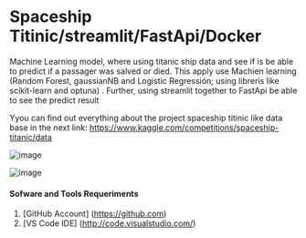 # Spaceship Titinic/streamlit/FastApi/Docker
Machine Learning model, where using titanic ship data and see if  is be able to predict if a passager was salved or died. This apply use Machien learning (Random Forest, gaussianNB and Logistic Regressión; using libreris like scikit-learn and optuna) . Further, using streamlit together to FastApi be able to see the predict result

Yyou can find out everything about the project spaceship titinic like data base in the next link: https://www.kaggle.com/competitions/spaceship-titanic/data

![image](https://github.com/wlopezm-unal/Titanic_ship-streamlit/assets/68913739/0ed4e102-41a7-4f6d-a716-eedde52900fa)

![image](https://github.com/wlopezm-unal/Titanic_ship-streamlit/assets/68913739/8f3753d6-8267-4e1a-9f87-8b0ff5108eed)


#### Sofware and Tools Requeriments
1. [GitHub Account] (https://github.com)
2. [VS Code IDE] (http://code.visualstudio.com/)
